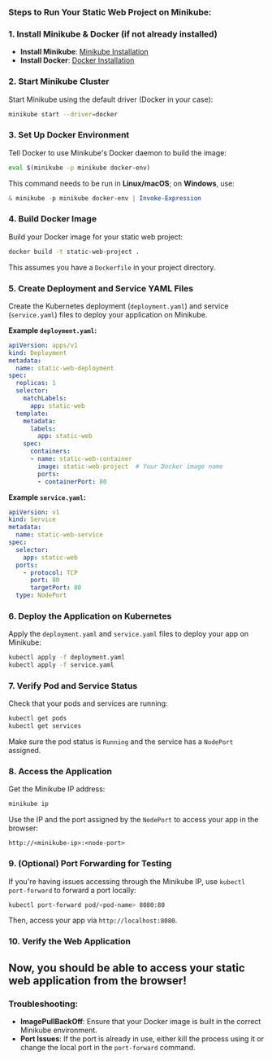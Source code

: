 ### Steps to Run Your Static Web Project on Minikube:
### 1. **Install Minikube & Docker (if not already installed)**

- **Install Minikube**: [Minikube Installation](https://minikube.sigs.k8s.io/docs/)
- **Install Docker**: [Docker Installation](https://docs.docker.com/get-docker/)
### 2. **Start Minikube Cluster**
Start Minikube using the default driver (Docker in your case):

```bash
minikube start --driver=docker
```
### 3. **Set Up Docker Environment**
Tell Docker to use Minikube's Docker daemon to build the image:

```bash
eval $(minikube -p minikube docker-env)
```

This command needs to be run in **Linux/macOS**; on **Windows**, use:

```powershell
& minikube -p minikube docker-env | Invoke-Expression
```
### 4. **Build Docker Image**
Build your Docker image for your static web project:

```bash
docker build -t static-web-project .
```
This assumes you have a `Dockerfile` in your project directory.

### 5. **Create Deployment and Service YAML Files**
Create the Kubernetes deployment (`deployment.yaml`) and service (`service.yaml`) files to deploy your application on Minikube.

**Example `deployment.yaml`:**
```yaml
apiVersion: apps/v1
kind: Deployment
metadata:
  name: static-web-deployment
spec:
  replicas: 1
  selector:
    matchLabels:
      app: static-web
  template:
    metadata:
      labels:
        app: static-web
    spec:
      containers:
      - name: static-web-container
        image: static-web-project  # Your Docker image name
        ports:
        - containerPort: 80
```
**Example `service.yaml`:**
```yaml
apiVersion: v1
kind: Service
metadata:
  name: static-web-service
spec:
  selector:
    app: static-web
  ports:
    - protocol: TCP
      port: 80
      targetPort: 80
  type: NodePort
```
### 6. **Deploy the Application on Kubernetes**
Apply the `deployment.yaml` and `service.yaml` files to deploy your app on Minikube:

```bash
kubectl apply -f deployment.yaml
kubectl apply -f service.yaml
```
### 7. **Verify Pod and Service Status**
Check that your pods and services are running:
```bash
kubectl get pods
kubectl get services
```
Make sure the pod status is `Running` and the service has a `NodePort` assigned.
### 8. **Access the Application**
Get the Minikube IP address:

```bash
minikube ip
```
Use the IP and the port assigned by the `NodePort` to access your app in the browser:
```
http://<minikube-ip>:<node-port>
```
### 9. **(Optional) Port Forwarding for Testing**
If you're having issues accessing through the Minikube IP, use `kubectl port-forward` to forward a port locally:

```bash
kubectl port-forward pod/<pod-name> 8080:80
```
Then, access your app via `http://localhost:8080`.
### 10. **Verify the Web Application**
Now, you should be able to access your static web application from the browser!
---
### Troubleshooting:
- **ImagePullBackOff**: Ensure that your Docker image is built in the correct Minikube environment.
- **Port Issues**: If the port is already in use, either kill the process using it or change the local port in the `port-forward` command.

